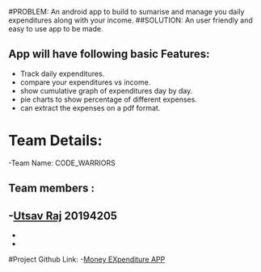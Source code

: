 #PROBLEM: An android app to build to sumarise and manage you daily expenditures along with your income.
##SOLUTION: An user friendly and easy to use app to be made.
## App will have following basic Features:
- Track daily expenditures.
- compare your expenditures vs income.
- show cumulative graph of expenditures day by day.
- pie charts to show percentage of different expenses.
- can extract the expenses on a pdf format.

# Team Details:
-Team Name: CODE_WARRIORS
## Team members :
-[Utsav Raj](https://github.com/rajutsav1234) 20194205
-
-
-

#Project Github Link:
-[Money EXpenditure APP](https://github.com/rajutsav1234/MoneyExpenditureApp)
